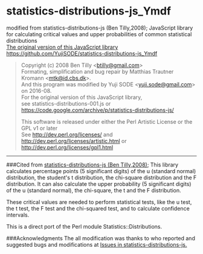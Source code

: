 # statistics-distributions-js_Ymdf
modified from statistics-distributions-js (Ben Tilly,2008); JavaScript library for calculating critical values and upper probabilities of common statistical distributions  
[The original version of this JavaScript library](https://code.google.com/archive/p/statistics-distributions-js/)  
https://github.com/YujiSODE/statistics-distributions-js_Ymdf  

>Copyright (c) 2008 Ben Tilly \<btilly@gmail.com\>  
>Formating, simplification and bug repair by Matthias Trautner Kromann \<mtk@id.cbs.dk\>.  
>And this program was modified by Yuji SODE \<yuji.sode@gmail.com\> on 2016-08.  
>For the original version of this JavaScript library,  
>see statistics-distributions-001.js or https://code.google.com/archive/p/statistics-distributions-js/  
>
>This software is released under either the Perl Artistic License or the GPL v1 or later  
>See http://dev.perl.org/licenses/ and http://dev.perl.org/licenses/artistic.html or http://dev.perl.org/licenses/gpl1.html
______

###Cited from [statistics-distributions-js (Ben Tilly,2008)](https://code.google.com/archive/p/statistics-distributions-js/);
This library calculates percentage points (5 significant digits) of the u (standard normal) distribution, the student's t distribution, the chi-square distribution and the F distribution. It can also calculate the upper probability (5 significant digits) of the u (standard normal), the chi-square, the t and the F distribution.

These critical values are needed to perform statistical tests, like the u test, the t test, the F test and the chi-squared test, and to calculate confidence intervals.

This is a direct port of the Perl module Statistics::Distributions.

###Acknowledgments
The all modification was thanks to who reported and suggested bugs and modifications at [Issues in statistics-distributions-js.](https://code.google.com/archive/p/statistics-distributions-js/issues)
